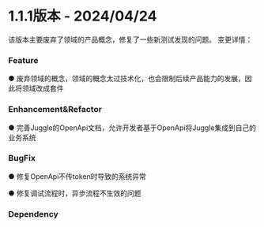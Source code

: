 # 1.1.1版本 - 2024/04/24

该版本主要废弃了领域的产品概念，修复了一些新测试发现的问题。
变更详情：

### Feature

● 废弃领域的概念，领域的概念太过技术化，也会限制后续产品能力的发展，因此将领域改成套件


### Enhancement&Refactor

● 完善Juggle的OpenApi文档，允许开发者基于OpenApi将Juggle集成到自己的业务系统

### BugFix

● 修复OpenApi不传token时导致的系统异常

● 修复调试流程时，异步流程不生效的问题

### Dependency

